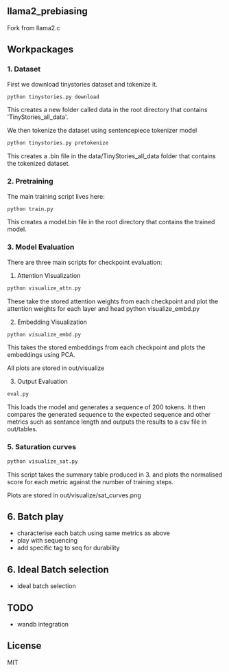 ## llama2_prebiasing

Fork from llama2.c 

## Workpackages
### 1. Dataset 

First we download tinystories dataset and tokenize it. 

```bash
python tinystories.py download
```

This creates a new folder called data in the root directory that contains 'TinyStories_all_data'.

We then tokenize the dataset using sentencepiece tokenizer model

```bash
python tinystories.py pretokenize
```
This creates a .bin file in the data/TinyStories_all_data folder that contains the tokenized dataset.

### 2. Pretraining

The main training script lives here:

```bash
python train.py
```

This creates a model.bin file in the root directory that contains the trained model.

### 3. Model Evaluation
There are three main scripts for checkpoint evaluation:

1. Attention Visualization
```bash
python visualize_attn.py
```

These take the stored attention weights from each checkpoint and plot the attention weights for each layer and head
python visualize_embd.py

2. Embedding Visualization
```bash
python visualize_embd.py
```

This takes the stored embeddings from each checkpoint and plots the embeddings using PCA.

All plots are stored in out/visualize

3. Output Evaluation
```bash
eval.py
```
This loads the model and generates a sequence of 200 tokens. It then compares the generated sequence to the expected sequence and other metrics such as sentance length and outputs the results to a csv file in out/tables.


### 5. Saturation curves
```bash
python visualize_sat.py
```
This script takes the summary table produced in 3. and plots the normalised score for each metric against the number of training steps. 

Plots are stored in out/visualize/sat_curves.png

## 6. Batch play
- characterise each batch using same metrics as above 
- play with sequencing 
- add specific tag to seq for durability

## 6. Ideal Batch selection
- ideal batch selection


## TODO
- wandb integration

## License

MIT
